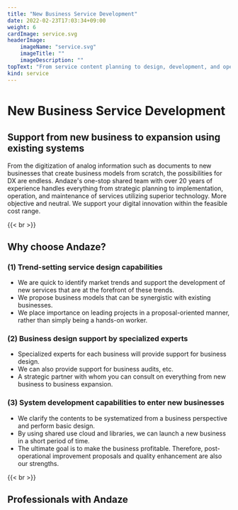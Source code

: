```yaml
---
title: "New Business Service Development"
date: 2022-02-23T17:03:34+09:00
weight: 6
cardImage: service.svg
headerImage:
    imageName: "service.svg"
    imageTitle: ""
    imageDescription: ""
topText: "From service content planning to design, development, and operation, we support the speedy launch of new business services with a sense of urgency."
kind: service
---
```


# New Business Service Development　

## Support from new business to expansion using existing systems   
From the digitization of analog information such as documents to new businesses that create business models from scratch, the possibilities for DX are endless. Andaze's one-stop shared team with over 20 years of experience handles everything from strategic planning to implementation, operation, and maintenance of services utilizing superior technology. More objective and neutral. We support your digital innovation within the feasible cost range.

{{< br >}}

## Why choose Andaze?

### (1) Trend-setting service design capabilities
* We are quick to identify market trends and support the development of new services that are at the forefront of these trends.
* We propose business models that can be synergistic with existing businesses.
* We place importance on leading projects in a proposal-oriented manner, rather than simply being a hands-on worker.

### (2) Business design support by specialized experts
* Specialized experts for each business will provide support for business design.
* We can also provide support for business audits, etc.
* A strategic partner with whom you can consult on everything from new business to business expansion.

### (3) System development capabilities to enter new businesses
* We clarify the contents to be systematized from a business perspective and perform basic design.
* By using shared use cloud and libraries, we can launch a new business in a short period of time.
* The ultimate goal is to make the business profitable. Therefore, post-operational improvement proposals and quality enhancement are also our strengths.

{{< br >}}

## Professionals with Andaze